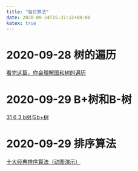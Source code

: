 ```yaml
---
title: "每日算法"
date: 2020-09-24T15:37:12+08:00
katex: true
---
```


# 2020-09-28 树的遍历

[看完这篇，你会理解图和树的遍历](https://zhuanlan.zhihu.com/p/98406357)


# 2020-09-29 B+树和B-树
 
[31 6 3 b树与b+树](youtube.com/watch?v=5Lhs57UNius)

# 2020-09-29 排序算法

[十大经典排序算法（动图演示）](https://www.cnblogs.com/onepixel/articles/7674659.html)